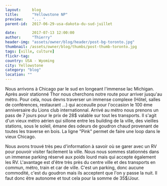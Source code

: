 ```yaml
---
layout:     blog
title:      "Yellowstone NP"
preview:    "... "
parent-id:  2017-06-29-usa-dakota-du-sud-juillet

date:       2017-07-13 12:00:00
author:     "Thierry"
header-img: "assets/owner/blog/header/post-bg-toronto.jpg"
thumbnail: /assets/owner/blog/thumbs/post-thumb-toronto.jpg
tags: [ville, culture]
flickr-tag: 
country: USA - Wyoming
city: Yellowstone
category: "blog"
location: ""
---
```


Nous arrivons à Chicago par le sud en longeant l'immense lac Michigan. Après avoir stationné Thor nous cherchons notre route pour arriver jusqu'au métro. Pour cela, nous devns traverser un immense complexe (Hôtel, salles de conférences, restaurant ...) qui acceuulle pour l'occasion le 100 éme anniversaire du Lions club internationnal. Arrivé au métro nous prenons un pass de 7 jours pour le prix de 28$ valable sur tout les transports. Il s'agit d'un vieux métro aérien qui sillone entre les building de la ville, des vieilles stations, sous le soleil, émane des odeurs de goudron chaud provenant de toutes les traverse en bois. La ligne "Pink" permet de faire une loop dans le vieux Chicago.


<p class="info-box bg-primary"><i class="fa fa-info-circle"></i>  
Nous avons trouvé très peu d'information à savoir où se garer avec un RV pour pouvoir visiter facilement la ville. Nous nous sommes stationnés dans un immense parking réservé aux poids lourd mais qui accepte également les RV. L'avantage est d'être très près du centre ville et des transports en commun, métro, train et car de ville. C'est un parking, donc aucune commodité, c'est du goudron mais ils acceptent que l'on y passe la nuit. Il faut donc être autonome et tout cela pour la somme de 35$/Jour.  
</p> 